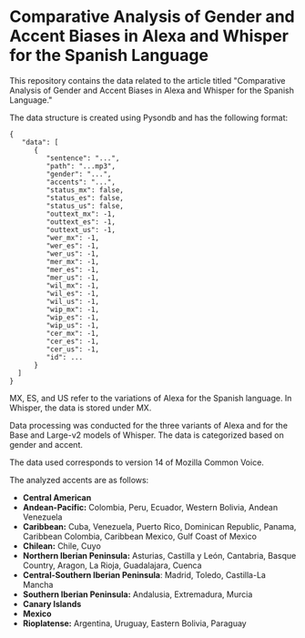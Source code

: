 # Comparative Analysis of Gender and Accent Biases in Alexa and Whisper for the Spanish Language

This repository contains the data related to the article titled "Comparative Analysis of Gender and Accent Biases in Alexa and Whisper for the Spanish Language."

The data structure is created using Pysondb and has the following format:

```
{
   "data": [
      {
         "sentence": "...",
         "path": "...mp3",
         "gender": "...",
         "accents": "...",
         "status_mx": false,
         "status_es": false,
         "status_us": false,
         "outtext_mx": -1,
         "outtext_es": -1,
         "outtext_us": -1,
         "wer_mx": -1,
         "wer_es": -1,
         "wer_us": -1,
         "mer_mx": -1,
         "mer_es": -1,
         "mer_us": -1,
         "wil_mx": -1,
         "wil_es": -1,
         "wil_us": -1,
         "wip_mx": -1,
         "wip_es": -1,
         "wip_us": -1,
         "cer_mx": -1,
         "cer_es": -1,
         "cer_us": -1,
         "id": ...
      }
  ]
}
```

MX, ES, and US refer to the variations of Alexa for the Spanish language. In Whisper, the data is stored under MX.

Data processing was conducted for the three variants of Alexa and for the Base and Large-v2 models of Whisper. The data is categorized based on gender and accent.

The data used corresponds to version 14 of Mozilla Common Voice.

The analyzed accents are as follows:
- **Central American**
- **Andean-Pacific:** Colombia, Peru, Ecuador, Western Bolivia, Andean Venezuela
- **Caribbean:** Cuba, Venezuela, Puerto Rico, Dominican Republic, Panama, Caribbean Colombia, Caribbean Mexico, Gulf Coast of Mexico
- **Chilean:** Chile, Cuyo
- **Northern Iberian Peninsula:** Asturias, Castilla y León, Cantabria, Basque Country, Aragon, La Rioja, Guadalajara, Cuenca
- **Central-Southern Iberian Peninsula**: Madrid, Toledo, Castilla-La Mancha
- **Southern Iberian Peninsula:** Andalusia, Extremadura, Murcia
- **Canary Islands**
- **Mexico**    
- **Rioplatense:** Argentina, Uruguay, Eastern Bolivia, Paraguay
